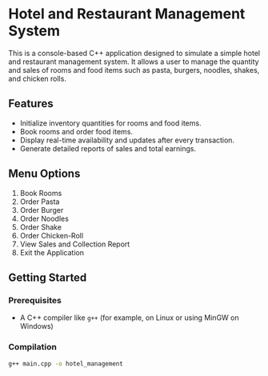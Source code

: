 # Hotel and Restaurant Management System

This is a console-based C++ application designed to simulate a simple hotel and restaurant management system. It allows a user to manage the quantity and sales of rooms and food items such as pasta, burgers, noodles, shakes, and chicken rolls.

## Features

- Initialize inventory quantities for rooms and food items.
- Book rooms and order food items.
- Display real-time availability and updates after every transaction.
- Generate detailed reports of sales and total earnings.

## Menu Options

1. Book Rooms  
2. Order Pasta  
3. Order Burger  
4. Order Noodles  
5. Order Shake  
6. Order Chicken-Roll  
7. View Sales and Collection Report  
8. Exit the Application  

## Getting Started

### Prerequisites

- A C++ compiler like `g++` (for example, on Linux or using MinGW on Windows)

### Compilation

```bash
g++ main.cpp -o hotel_management
